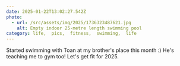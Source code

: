 ```yaml
---
date: 2025-01-22T13:02:27.542Z
photo:
  - url: /src/assets/img/2025/1736323487621.jpg
    alt: Empty indoor 25-metre length swimming pool
category: life,  pics,  fitness,  swimming,  life
---
```


Started swimming with Toan at my brother's place this month :) He's teaching me to gym too! Let's get fit for 2025.
